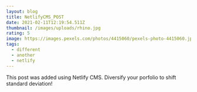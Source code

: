 ```yaml
---
layout: blog
title: NetlifyCMS_POST
date: 2021-02-11T12:19:54.511Z
thumbnail: /images/uploads/rhino.jpg
rating: 5
image: https://images.pexels.com/photos/4415060/pexels-photo-4415060.jpeg?auto=compress&cs=tinysrgb&dpr=2&h=650&w=940
tags:
  - different
  - another
  - netlify
---
```

This post was added using Netlify CMS. Diversify your porfolio to shift standard deviation!